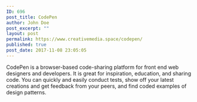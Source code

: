 ```yaml
---
ID: 696
post_title: CodePen
author: John Doe
post_excerpt: ""
layout: post
permalink: https://www.creativemedia.space/codepen/
published: true
post_date: 2017-11-08 23:05:05
---
```

CodePen is a browser-based code-sharing platform for front end web designers and developers. It is great for inspiration, education, and sharing code. You can quickly and easily conduct tests, show off your latest creations and get feedback from your peers, and find coded examples of design patterns.